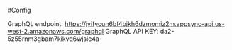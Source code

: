 #Config


GraphQL endpoint: https://jyifycun6bf4bjkh6dzmomiz2m.appsync-api.us-west-2.amazonaws.com/graphql
GraphQL API KEY: da2-5z55rnm3gbam7kikvq6wjsie4a